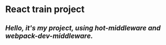 # React train project

## _Hello, it's my project, using hot-middleware and webpack-dev-middleware._
